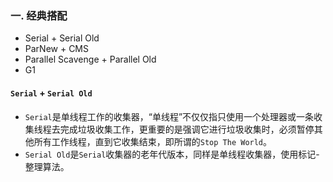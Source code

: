 ### 一. 经典搭配

- Serial + Serial Old
- ParNew + CMS
- Parallel Scavenge + Parallel Old
- G1



#### `Serial` + `Serial Old`

- `Serial`是单线程工作的收集器，“单线程”不仅仅指只使用一个处理器或一条收集线程去完成垃圾收集工作，更重要的是强调它进行垃圾收集时，必须暂停其他所有工作线程，直到它收集结束，即所谓的`Stop The World`。
- `Serial Old`是`Serial`收集器的老年代版本，同样是单线程收集器，使用标记-整理算法。